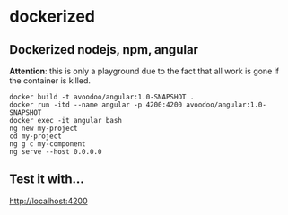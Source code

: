 # dockerized

## Dockerized nodejs, npm, angular

**Attention**: this is only a playground due to the fact that all work is gone if the container is killed.

```
docker build -t avoodoo/angular:1.0-SNAPSHOT .
docker run -itd --name angular -p 4200:4200 avoodoo/angular:1.0-SNAPSHOT
docker exec -it angular bash
ng new my-project
cd my-project 
ng g c my-component
ng serve --host 0.0.0.0
```

## Test it with... 
[http://localhost:4200](http://localhost:4200)
